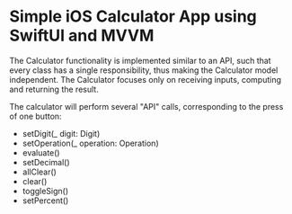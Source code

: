 # Simple iOS Calculator App using SwiftUI and MVVM 

The Calculator functionality is implemented similar to an API, such that every class has a single responsibility, thus making the Calculator model independent. The Calculator focuses only on receiving inputs, computing and returning the result.

The calculator will perform several "API" calls, corresponding to the press of one button: 
  * setDigit(_ digit: Digit)
  * setOperation(_ operation: Operation)
  * evaluate()
  * setDecimal()
  * allClear()
  * clear()
  * toggleSign()
  * setPercent()


